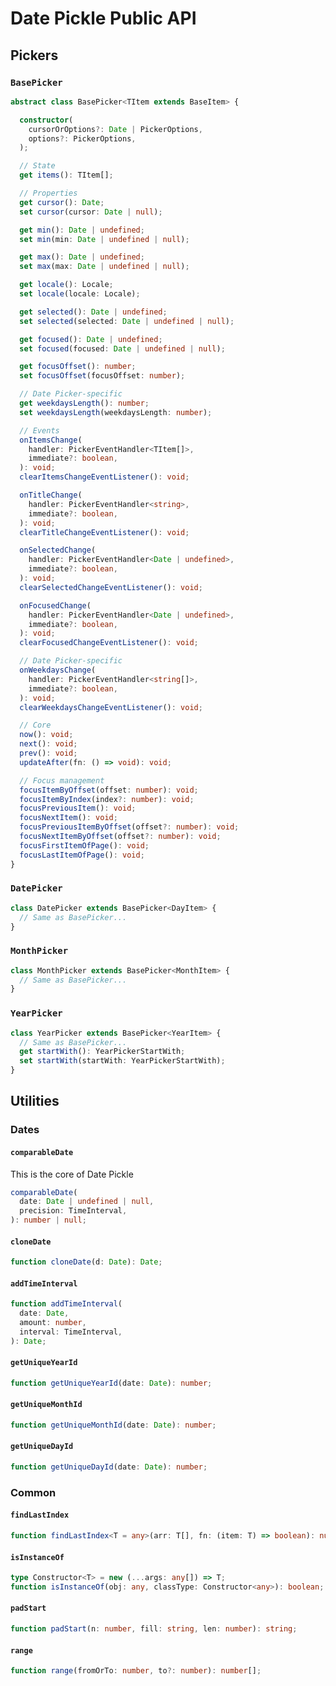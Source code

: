 # Date Pickle Public API

## Pickers

### `BasePicker`

```ts
abstract class BasePicker<TItem extends BaseItem> {

  constructor(
    cursorOrOptions?: Date | PickerOptions,
    options?: PickerOptions,
  );

  // State
  get items(): TItem[];

  // Properties
  get cursor(): Date;
  set cursor(cursor: Date | null);

  get min(): Date | undefined;
  set min(min: Date | undefined | null);

  get max(): Date | undefined;
  set max(max: Date | undefined | null);

  get locale(): Locale;
  set locale(locale: Locale);

  get selected(): Date | undefined;
  set selected(selected: Date | undefined | null);

  get focused(): Date | undefined;
  set focused(focused: Date | undefined | null);

  get focusOffset(): number;
  set focusOffset(focusOffset: number);

  // Date Picker-specific
  get weekdaysLength(): number;
  set weekdaysLength(weekdaysLength: number);

  // Events
  onItemsChange(
    handler: PickerEventHandler<TItem[]>,
    immediate?: boolean,
  ): void;
  clearItemsChangeEventListener(): void;

  onTitleChange(
    handler: PickerEventHandler<string>,
    immediate?: boolean,
  ): void;
  clearTitleChangeEventListener(): void;

  onSelectedChange(
    handler: PickerEventHandler<Date | undefined>,
    immediate?: boolean,
  ): void;
  clearSelectedChangeEventListener(): void;

  onFocusedChange(
    handler: PickerEventHandler<Date | undefined>,
    immediate?: boolean,
  ): void;
  clearFocusedChangeEventListener(): void;

  // Date Picker-specific
  onWeekdaysChange(
    handler: PickerEventHandler<string[]>,
    immediate?: boolean,
  ): void;
  clearWeekdaysChangeEventListener(): void;

  // Core
  now(): void;
  next(): void;
  prev(): void;
  updateAfter(fn: () => void): void;

  // Focus management
  focusItemByOffset(offset: number): void;
  focusItemByIndex(index?: number): void;
  focusPreviousItem(): void;
  focusNextItem(): void;
  focusPreviousItemByOffset(offset?: number): void;
  focusNextItemByOffset(offset?: number): void;
  focusFirstItemOfPage(): void;
  focusLastItemOfPage(): void;
}
```

### `DatePicker`

```ts
class DatePicker extends BasePicker<DayItem> {
  // Same as BasePicker...
}
```

### `MonthPicker`

```ts
class MonthPicker extends BasePicker<MonthItem> {
  // Same as BasePicker...
}
```

### `YearPicker`

```ts
class YearPicker extends BasePicker<YearItem> {
  // Same as BasePicker...
  get startWith(): YearPickerStartWith;
  set startWith(startWith: YearPickerStartWith);
}
```

## Utilities

### Dates

#### `comparableDate`
This is the core of Date Pickle

```ts
comparableDate(
  date: Date | undefined | null,
  precision: TimeInterval,
): number | null;
```

#### `cloneDate`
```ts
function cloneDate(d: Date): Date;
```

#### `addTimeInterval`
```ts
function addTimeInterval(
  date: Date,
  amount: number,
  interval: TimeInterval,
): Date;
```

#### `getUniqueYearId`
```ts
function getUniqueYearId(date: Date): number;
```

#### `getUniqueMonthId`
```ts
function getUniqueMonthId(date: Date): number;
```

#### `getUniqueDayId`
```ts
function getUniqueDayId(date: Date): number;
```

### Common

#### `findLastIndex`
```ts
function findLastIndex<T = any>(arr: T[], fn: (item: T) => boolean): number;
```

#### `isInstanceOf`
```ts
type Constructor<T> = new (...args: any[]) => T;
function isInstanceOf(obj: any, classType: Constructor<any>): boolean;
```

#### `padStart`
```ts
function padStart(n: number, fill: string, len: number): string;
```

#### `range`
```ts
function range(fromOrTo: number, to?: number): number[];
```
